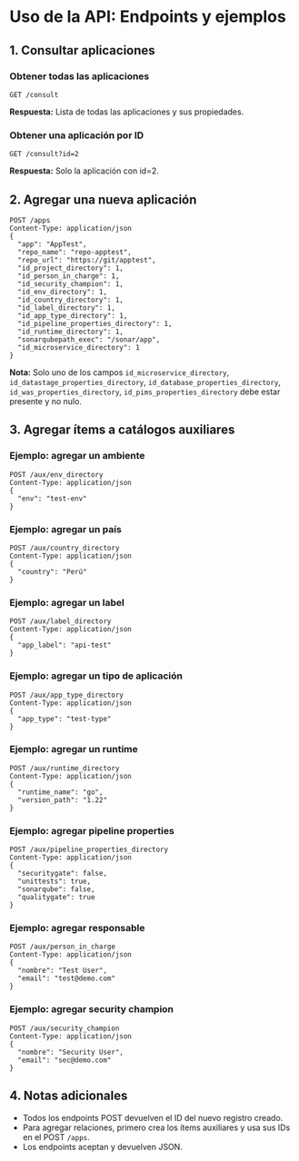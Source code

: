 # Uso de la API: Endpoints y ejemplos

## 1. Consultar aplicaciones
### Obtener todas las aplicaciones
```
GET /consult
```
**Respuesta:** Lista de todas las aplicaciones y sus propiedades.

### Obtener una aplicación por ID
```
GET /consult?id=2
```
**Respuesta:** Solo la aplicación con id=2.

## 2. Agregar una nueva aplicación
```
POST /apps
Content-Type: application/json
{
  "app": "AppTest",
  "repo_name": "repo-apptest",
  "repo_url": "https://git/apptest",
  "id_project_directory": 1,
  "id_person_in_charge": 1,
  "id_security_champion": 1,
  "id_env_directory": 1,
  "id_country_directory": 1,
  "id_label_directory": 1,
  "id_app_type_directory": 1,
  "id_pipeline_properties_directory": 1,
  "id_runtime_directory": 1,
  "sonarqubepath_exec": "/sonar/app",
  "id_microservice_directory": 1
}
```
**Nota:** Solo uno de los campos `id_microservice_directory`, `id_datastage_properties_directory`, `id_database_properties_directory`, `id_was_properties_directory`, `id_pims_properties_directory` debe estar presente y no nulo.

## 3. Agregar ítems a catálogos auxiliares
### Ejemplo: agregar un ambiente
```
POST /aux/env_directory
Content-Type: application/json
{
  "env": "test-env"
}
```
### Ejemplo: agregar un país
```
POST /aux/country_directory
Content-Type: application/json
{
  "country": "Perú"
}
```
### Ejemplo: agregar un label
```
POST /aux/label_directory
Content-Type: application/json
{
  "app_label": "api-test"
}
```
### Ejemplo: agregar un tipo de aplicación
```
POST /aux/app_type_directory
Content-Type: application/json
{
  "app_type": "test-type"
}
```
### Ejemplo: agregar un runtime
```
POST /aux/runtime_directory
Content-Type: application/json
{
  "runtime_name": "go",
  "version_path": "1.22"
}
```
### Ejemplo: agregar pipeline properties
```
POST /aux/pipeline_properties_directory
Content-Type: application/json
{
  "securitygate": false,
  "unittests": true,
  "sonarqube": false,
  "qualitygate": true
}
```
### Ejemplo: agregar responsable
```
POST /aux/person_in_charge
Content-Type: application/json
{
  "nombre": "Test User",
  "email": "test@demo.com"
}
```
### Ejemplo: agregar security champion
```
POST /aux/security_champion
Content-Type: application/json
{
  "nombre": "Security User",
  "email": "sec@demo.com"
}
```

## 4. Notas adicionales
- Todos los endpoints POST devuelven el ID del nuevo registro creado.
- Para agregar relaciones, primero crea los ítems auxiliares y usa sus IDs en el POST `/apps`.
- Los endpoints aceptan y devuelven JSON.
